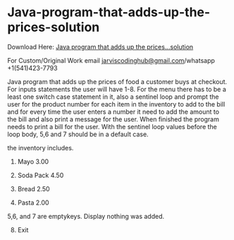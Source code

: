 # Java-program-that-adds-up-the-prices-solution

Download Here: [Java program that adds up the prices…solution](https://jarviscodinghub.com/assignment/java-program-that-adds-up-the-prices-solution/)

For Custom/Original Work email jarviscodinghub@gmail.com/whatsapp +1(541)423-7793

Java program that adds up the prices of food a customer buys at checkout. For inputs statements  the user will have 1-8.  For the menu there has to be a least one switch case statement in it, also a sentinel loop and prompt the user for the product number for each item in the inventory to add to the bill and for every time the user enters a number it need to add the amount to the bill and also print a message for the user. When finished the program needs to print a bill for the user.  With the sentinel loop values before the loop body, 5,6 and 7 should be in a default case.

the inventory includes.

1. Mayo 3.00

2. Soda Pack 4.50

3. Bread 2.50

4. Pasta 2.00

5,6, and 7 are emptykeys. Display nothing was added.

8. Exit
